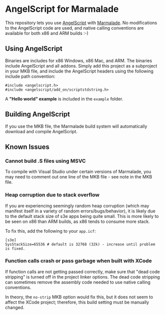 # AngelScript for Marmalade

This repository lets you use 
[AngelScript](http://www.angelcode.com/angelscript/) with
[Marmalade](http://www.madewithmarmalade.com). No modifications to the 
AngelScript code are used, and native calling conventions are available for both
x86 and ARM builds :-)

## Using AngelScript

Binaries are includes for x86 Windows, x86 Mac, and ARM. The binaries include
AngelScript and all addons. Simply add this project as a subproject in your MKB
file, and include the AngelScript headers using the following include path
convention:

```
#include <angelscript.h>
#include <angelscript/add_on/scriptstdstring.h>
```

A **"Hello world" example** is included in the `example` folder.

## Building AngelScript

If you use the MKB file, the Marmalade build system will automatically download
and compile AngelScript. 

## Known Issues

### Cannot build .S files using MSVC

To compile with Visual Studio under certain versions of Marmalade, you may need
to comment out one line of the MKB file - see note in the MKB file.

### Heap corruption due to stack overflow

If you are experiencing seemingly random heap corruption (which may manifest
itself in a variety of random errors/bugs/behavior), it is likely due to the
default stack size of s3e apps being quite small. This is more likely to be
seen on x86 than ARM builds, as x86 tends to consume more stack. 

To fix this, add the following to your `app.icf`:

```
[s3e]
SysStackSize=65536 # default is 32768 (32k) - increase until problem is fixed.
```

### Function calls crash or pass garbage when built with XCode

If function calls are not getting passed correctly, make sure that "dead code
stripping" is turned off in the project linker options. The dead code stripping
can sometimes remove the assembly code needed to use native calling conventions.

In theory, the `no-strip` MKB option would fix this, but it does not seem to
affect the XCode project; therefore, this build setting must be manually
changed.
